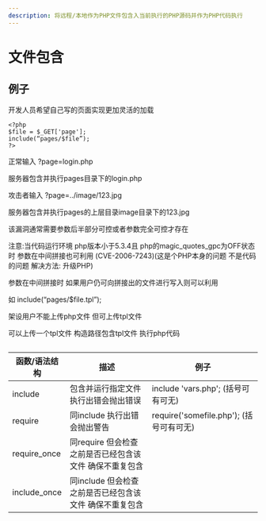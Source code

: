 ```yaml
---
description: 将远程/本地作为PHP文件包含入当前执行的PHP源码并作为PHP代码执行
---
```


# 文件包含

## 例子

开发人员希望自己写的页面实现更加灵活的加载



```
<?php
$file = $_GET['page']; 
include(“pages/$file”);
?>
```

正常输入 ?page=login.php

服务器包含并执行pages目录下的login.php

攻击者输入 ?page=../image/123.jpg

服务器包含并执行pages的上层目录image目录下的123.jpg

该漏洞通常需要参数后半部分可控或者参数完全可控才存在

注意:当代码运行环境 php版本小于5.3.4且 php的magic_quotes_gpc为OFF状态时 参数在中间拼接也可利用  (CVE-2006-7243)(这是个PHP本身的问题 不是代码的问题 解决方法: 升级PHP)

参数在中间拼接时 如果用户仍可向拼接出的文件进行写入则可以利用

如 include(“pages/$file.tpl”);  

架设用户不能上传php文件 但可上传tpl文件

可以上传一个tpl文件 构造路径包含tpl文件 执行php代码

##

| 函数/语法结构      | 描述                               | 例子                                |
| ------------ | -------------------------------- | --------------------------------- |
| include      | 包含并运行指定文件 执行出错会抛出错误              | include 'vars.php'; (括号可有可无)      |
| require      | 同include 执行出错会抛出警告               | require('somefile.php'); (括号可有可无) |
| require_once | 同require 但会检查之前是否已经包含该文件 确保不重复包含 |                                   |
| include_once | 同include 但会检查之前是否已经包含该文件 确保不重复包含 |                                   |

